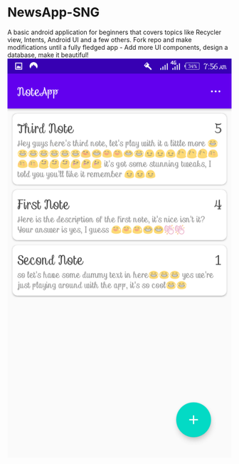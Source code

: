 # NewsApp-SNG
A basic android application for beginners that covers topics like Recycler view, Intents, Android UI and a few others. Fork repo and make modifications until a fully fledged app - Add more UI components, design a database, make it beautiful!
![Screenshot](https://github.com/Officialboniface/NewsApp-SNG/blob/master/Screenshot_20200507-075659.png)
